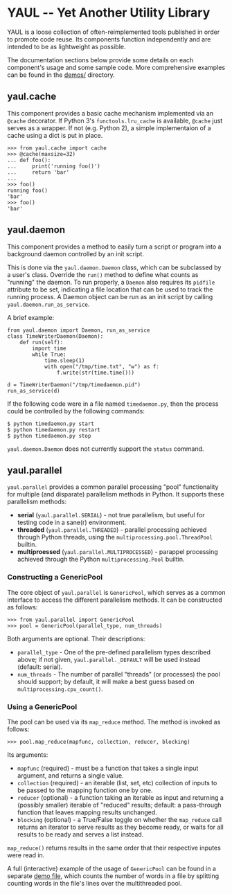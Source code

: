 YAUL -- Yet Another Utility Library
===================================

YAUL is a loose collection of often-reimplemented tools published in
order to promote code reuse. Its components function independently and
are intended to be as lightweight as possible.

The documentation sections below provide some details on each
component's usage and some sample code. More comprehensive examples
can be found in the [demos/](./demos/) directory.

yaul.cache
----------

This component provides a basic cache mechanism implemented via an
`@cache` decorator. If Python 3's `functools.lru_cache` is available,
`@cache` just serves as a wrapper. If not (e.g. Python 2), a simple
implementaion of a cache using a dict is put in place.

    >>> from yaul.cache import cache
    >>> @cache(maxsize=32)
    ... def foo():
    ...     print('running foo()')
    ...     return 'bar'
    ... 
    >>> foo()
    running foo()
    'bar'
    >>> foo()
    'bar'

yaul.daemon
-----------

This component provides a method to easily turn a script or program
into a background daemon controlled by an init script.

This is done via the `yaul.daemon.Daemon` class, which can be subclassed by a
user's class. Override the `run()` method to define what counts as
"running" the daemon. To run properly, a `Daemon` also requires its
`pidfile` attribute to be set, indicating a file location that can be
used to track the running process. A Daemon object can be run as an
init script by calling `yaul.daemon.run_as_service`.

A brief example:

    from yaul.daemon import Daemon, run_as_service
    class TimeWriterDaemon(Daemon):
        def run(self):
            import time
            while True:
                time.sleep(1)
                with open("/tmp/time.txt", "w") as f:
                    f.write(str(time.time()))

    d = TimeWriterDaemon("/tmp/timedaemon.pid")
    run_as_service(d)

If the following code were in a file named `timedaemon.py`, then the
process could be controlled by the following commands:

    $ python timedaemon.py start
    $ python timedaemon.py restart
    $ python timedaemon.py stop

`yaul.daemon.Daemon` does not currently support the `status` command.

yaul.parallel
-------------

`yaul.parallel` provides a common parallel processing "pool"
functionality for multiple (and disparate) parallelism methods in
Python. It supports these parallelism methods:

- **serial** (`yaul.parallel.SERIAL`) - not true parallelism, but
    useful for testing code in a  sane(r) environment.
- **threaded** (`yaul.parallel.THREADED`) - parallel processing
    achieved through Python threads, using the
    `multiprocessing.pool.ThreadPool` builtin.
- **multiproessed** (`yaul.parallel.MULTIPROCESSED`) - parappel
    processing achieved through the Python `multiprocessing.Pool`
    builtin.

### Constructing a GenericPool

The core object of `yaul.parallel` is `GenericPool`, which serves as a
common interface to access the different parallelism methods. It can
be constructed as follows:

    >>> from yaul.parallel import GenericPool
    >>> pool = GenericPool(parallel_type, num_threads)

Both arguments are optional. Their descriptions:

- `parallel_type` - One of the pre-defined parallelism types described
  above; if not given, `yaul.parallel._DEFAULT` will be used instead
  (default: serial).
- `num_threads` - The number of parallel "threads" (or processes) the
  pool should support; by default, it will make a best guess based on
  `multiprocessing.cpu_count()`.

### Using a GenericPool

The pool can be used via its `map_reduce` method. The method is
invoked as follows:

    >>> pool.map_reduce(mapfunc, collection, reducer, blocking)

Its arguments:

- `mapfunc` (required) - must be a function that takes a single input
  argument, and returns a single value.
- `collection` (required) - an iterable (list, set, etc) collection of
  inputs to be passed to the mapping function one by one.
- `reducer` (optional) - a function taking an iterable as input and
  returning a (possibly smaller) iterable of "reduced" results;
  default: a pass-through function that leaves mapping results unchanged.
- `blocking` (optional) - a True/False toggle on whether the
  `map_reduce` call returns an iterator to serve results as they
  become ready, or waits for all results to be ready and serves a list
  instead.

`map_reduce()` returns results in the same order that their respective
inputes were read in.

A full (interactive) example of the usage of `GenericPool` can be found in a
separate [demo file](./demos/word_count.py), which counts the number
of words in a file by splitting counting words in the file's lines
over the multithreaded pool. 